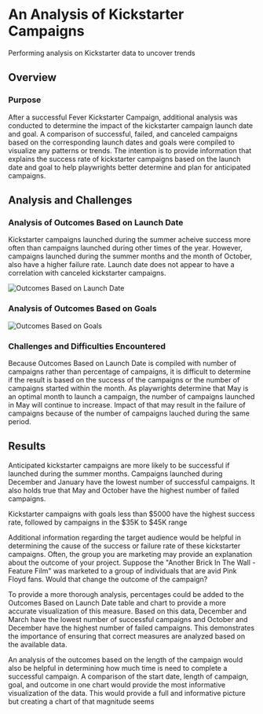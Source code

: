 # An Analysis of Kickstarter Campaigns
Performing analysis on Kickstarter data to uncover trends

## Overview 

### Purpose
After a successful Fever Kickstarter Campaign, additional analysis was conducted to determine the impact of the kickstarter campaign launch date and goal. A comparison of successful, failed, and canceled campaigns based on the corresponding launch dates and goals were compiled to visualize any patterns or trends. The intention is to provide information that explains the success rate of kickstarter campaigns based on the launch date and goal to help playwrights better determine and plan for anticipated campaigns.

## Analysis and Challenges

### Analysis of Outcomes Based on Launch Date
Kickstarter campaigns launched during the summer acheive success more often than campaigns launched during other times of the year. However, campaigns launched during the summer months and the month of October, also have a higher failure rate. Launch date does not appear to have a correlation with canceled kickstarter campaigns.

![Outcomes Based on Launch Date](https://github.com/Dainita/kickstarter-analysis/blob/main/Theater_Outcomes_vs_Launch.png)

### Analysis of Outcomes Based on Goals


![Outcomes Based on Goals](https://github.com/Dainita/kickstarter-analysis/blob/main/Outcomes_vs_Goals.png)

### Challenges and Difficulties Encountered
Because Outcomes Based on Launch Date is compiled with number of campaigns rather than percentage of campaigns, it is difficult to determine if the result is based on the success of the campaigns or the number of campaigns started within the month. As playwrights determine that May is an optimal month to launch a campaign, the number of campaigns launched in May will continue to increase. Impact of that may result in the failure of campaigns because of the number of campaigns lauched during the same period.

## Results
Anticipated kickstarter campaigns are more likely to be successful if launched during the summer months. Campaigns launched during December and January have the lowest number of successful campaigns. It also holds true that May and October have the highest number of failed campaigns. 

Kickstarter campaigns with goals less than $5000 have the highest success rate, followed by campaigns in the $35K to $45K range

Additional information regarding the target audience would be helpful in determining the cause of the success or failure rate of these kickstarter campaigns. Often, the group you are marketing may provide an explanation about the outcome of your project. Suppose the "Another Brick In The Wall - Feature Film" was marketed to a group of individuals that are avid Pink Floyd fans. Would that change the outcome of the campaign?

To provide a more thorough analysis, percentages could be added to the Outcomes Based on Launch Date table and chart to provide a more accurate visualization of this measure. Based on this data, December and March have the lowest number of successful campaigns and October and December have the highest number of failed campaigns. This demonstrates the importance of ensuring that correct measures are analyzed based on the available data. 

An analysis of the outcomes based on the length of the campaign would also be helpful in determining how much time is need to complete a successful campaign. A comparison of the start date, length of campaign, goal, and outcome in one chart would provide the most informative visualization of the data. This would provide a full and informative picture but creating a chart of that magnitude seems 
